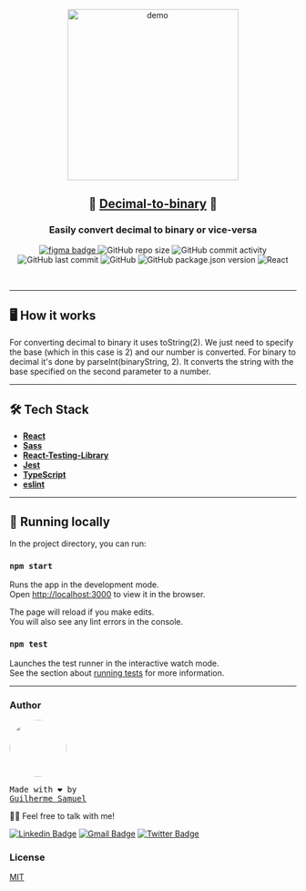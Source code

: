 <p align="center">
<img width="300" src="https://i.ibb.co/br7kmSv/localhost-3000.png" alt="demo" />
</p>
<h2 align="center">
  🎯 <a href="https://gsdeveloper.github.io/decimal-to-binary">Decimal-to-binary</a> 🎯
</h2>
<h3 align="center">
  Easily convert decimal to binary or vice-versa
</h3>

<p align="center">
<a href="https://www.figma.com/file/FZ0N0P3fJl8uvImZhlfZNw/Dark-Neumorphism-UI-Bitcoin-calculator-Community?node-id=3%3A1">
<img alt="figma badge" src="https://img.shields.io/badge/Figma%20prototype%20-Figma-%2304D361">
</a>
<img alt="GitHub repo size" src="https://img.shields.io/github/repo-size/gsdeveloper/decimal-to-binary">
<img alt="GitHub commit activity" src="https://img.shields.io/github/commit-activity/m/gsdeveloper/decimal-to-binary">
<img alt="GitHub last commit" src="https://img.shields.io/github/last-commit/gsdeveloper/decimal-to-binary">
<img alt="GitHub" src="https://img.shields.io/github/license/gsdeveloper/decimal-to-binary">
<img alt="GitHub package.json version" src="https://img.shields.io/github/package-json/v/gsdeveloper/decimal-to-binary">
<img alt="React" src="https://img.shields.io/badge/React-JS-blue">
</p>

<br>


---

## 🖥 How it works

For converting decimal to binary it uses toString(2). We just need to specify the base (which in this case is 2) and our number is converted. 
For binary to decimal it's done by parseInt(binaryString, 2). It converts the string with the base specified on the second parameter to a number.

---

## 🛠 Tech Stack

- **[React](https://github.com/facebook/react)**
- **[Sass](https://github.com/sass/sass)**
- **[React-Testing-Library](https://github.com/testing-library/react-testing-library)**
- **[Jest](https://github.com/facebook/jest)**
- **[TypeScript](https://github.com/microsoft/TypeScript)**
- **[eslint](https://github.com/eslint/eslint)**

---

## 🚀 Running locally

In the project directory, you can run:

### `npm start`

Runs the app in the development mode.\
Open [http://localhost:3000](http://localhost:3000) to view it in the browser.

The page will reload if you make edits.\
You will also see any lint errors in the console.

### `npm test`

Launches the test runner in the interactive watch mode.\
See the section about [running tests](https://facebook.github.io/create-react-app/docs/running-tests) for more information.

---

### Author

<a href="gsdeveloper.github.io">
 <img style="border-radius: 50%;" src="https://avatars2.githubusercontent.com/u/49620737?s=460&u=affe940c45f9f14f3d456561e49e34d64e5b2078&v=4" width="100px;" alt=""/>
 <br />
</a>
<pre>Made with ❤️ by 
<a href="gsdeveloper.github.io">Guilherme Samuel</a></pre>

👋🏽 Feel free to talk with me!

[![Linkedin Badge](https://img.shields.io/badge/-Guilherme%20Samuel-blue?style=flat-square&logo=Linkedin&logoColor=white&link=https://www.linkedin.com/in/guilherme-samuel-2aa7aa19b/)](https://www.linkedin.com/in/guilherme-samuel-2aa7aa19b/)
[![Gmail Badge](https://img.shields.io/badge/-gsdevelopercontact@gmail.com-c14438?style=flat-square&logo=Gmail&logoColor=white&link=mailto:tgmarinho@gmail.com)](mailto:gsdevelopercontact@gmail.com)
[![Twitter Badge](https://img.shields.io/badge/-gsdeveloper-1ca0f1?style=flat-square&labelColor=1ca0f1&logo=twitter&logoColor=white&link=https://twitter.com/tgmarinho)](https://twitter.com/gsdeveloper)

### License

[MIT](https://github.com/gsdeveloper/decimal-to-binary/blob/master/README.md)
